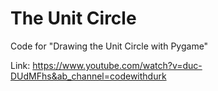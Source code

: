 # The Unit Circle

Code for "Drawing the Unit Circle with Pygame"

Link: https://www.youtube.com/watch?v=duc-DUdMFhs&ab_channel=codewithdurk
